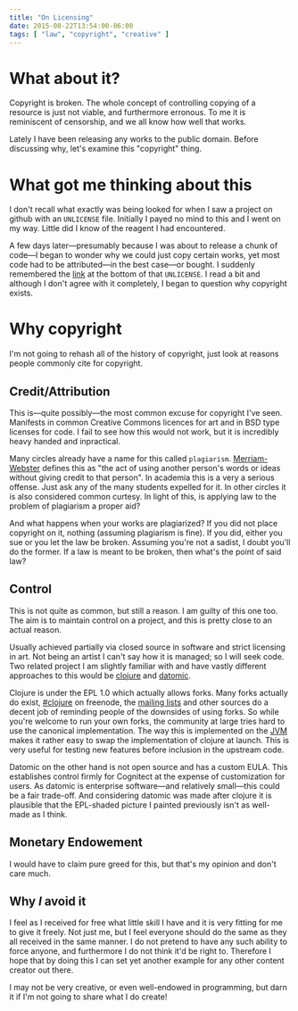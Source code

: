 ```yaml
---
title: "On Licensing"
date: 2015-08-22T13:54:00-06:00
tags: [ "law", "copyright", "creative" ]
---
```

# What about it?

Copyright is broken. The whole concept of controlling copying of a resource is just not viable, and furthermore erronous. To me it is reminiscent of censorship, and we all know how well that works.

Lately I have been releasing any works to the public domain. Before discussing why, let's examine this "copyright" thing.
# What got me thinking about this

I don't recall what exactly was being looked for when I saw a project on github with an `UNLICENSE` file. Initially I payed no mind to this and I went on my way. Little did I know of the reagent I had encountered.

A few days later—presumably because I was about to release a chunk of code—I began to wonder why we could just copy certain works, yet most code had to be attributed—in the best case—or bought. I suddenly remembered the [link](http://unlicense.org) at the bottom of that `UNLICENSE`. I read a bit and although I don't agree with it completely, I began to question why copyright exists.
# Why copyright

I'm not going to rehash all of the history of copyright, just look at reasons people commonly cite for copyright.
## Credit/Attribution

This is—quite possibly—the most common excuse for copyright I've seen. Manifests in common Creative Commons licences for art and in BSD type licenses for code. I fail to see how this would not work, but it is incredibly heavy handed and inpractical.

Many circles already have a name for this called `plagiarism`. [Merriam-Webster](http://merriam-webster.com/dictionary/plagiarism) defines this as "the act of using another person's words or ideas without giving credit to that person". In academia this is a very a serious offense. Just ask any of the many students expelled for it. In other circles it is also considered common curtesy. In light of this, is applying law to the problem of plagiarism a proper aid?

And what happens when your works are plagiarized? If you did not place copyright on it, nothing (assuming plagiarism is fine). If you did, either you sue or you let the law be broken. Assuming you're not a sadist, I doubt you'll do the former. If a law is meant to be broken, then what's the point of said law?
## Control

This is not quite as common, but still a reason. I am guilty of this one too. The aim is to maintain control on a project, and this is pretty close to an actual reason.

Usually achieved partially via closed source in software and strict licensing in art. Not being an artist I can't say how it is managed; so I will seek code. Two related project I am slightly familiar with and have vastly different approaches to this would be [clojure](http://clojure.org) and [datomic](http://datomic.com).

Clojure is under the EPL 1.0 which actually allows forks. Many forks actually do exist, [#clojure](http://kiwiirc.com/client/irc.freenode.net/#clojure) on freenode, the [mailing lists](http://groups.google.com/group/clojure) and other sources do a decent job of reminding people of the downsides of using forks. So while you're welcome to run your own forks, the community at large tries hard to use the canonical implementation. The way this is implemented on the [JVM](http://openjdk.java.net/) makes it rather easy to swap the implementation of clojure at launch. This is very useful for testing new features before inclusion in the upstream code.

Datomic on the other hand is not open source and has a custom EULA. This establishes control firmly for Cognitect at the expense of customization for users. As datomic is enterprise software—and relatively small—this could be a fair trade-off. And considering datomic was made after clojure it is plausible that the EPL-shaded picture I painted previously isn't as well-made as I think.
## Monetary Endowement

I would have to claim pure greed for this, but that's my opinion and don't care much.
## Why *I* avoid it

I feel as I received for free what little skill I have and it is very fitting for me to give it freely. Not just me, but I feel everyone should do the same as they all received in the same manner. I do not pretend to have any such ability to force anyone, and furthermore I do not think it'd be right to. Therefore I hope that by doing this I can set yet another example for any other content creator out there.

I may not be very creative, or even well-endowed in programming, but darn it if I'm not going to share what I do create!

